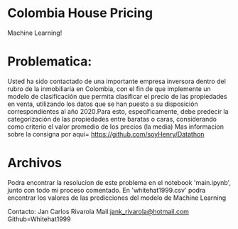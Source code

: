 # Colombia House Pricing 

 Machine Learning! 

# Problematica:
​Usted ha sido contactado de una importante empresa inversora dentro del rubro de la inmobiliaria en Colombia, con el fin de que implemente un modelo de clasificación que permita clasificar el precio de las propiedades en venta, utilizando los datos que se han puesto a su disposición correspondientes al año 2020.​Para esto, específicamente, debe predecir la categorización de las propiedades entre baratas o caras, considerando como criterio el valor promedio de los precios (la media)
Mas informacion sobre la consigna por aqui= https://github.com/soyHenry/Datathon
# Archivos
Podra encontrar la resolucion de este problema en el notebook 'main.ipynb', junto con todo mi proceso comentado.
En 'whitehat1999.csv' podra encontrar los valores de las predicciones del modelo de Machine Learning

Contacto:
Jan Carlos Rivarola
Mail:jank_rivarola@hotmail.com
Github=Whitehat1999

